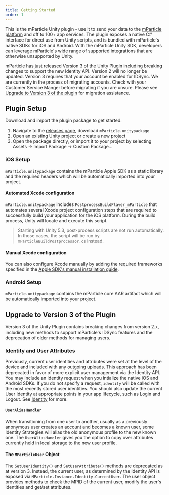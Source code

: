 ```yaml
---
title: Getting Started
order: 1
---
```



This is the mParticle Unity plugin - use it to send your data to the [mParticle platform](https://www.mparticle.com/) and off to 100+ app services. The plugin exposes a native C# interface for direct use from Unity scripts, and is bundled with mParticle's native SDKs for iOS and Android. With the mParticle Unity SDK, developers can leverage mParticle's wide range of supported integrations that are otherwise unsupported by Unity.

<aside>mParticle has just released Version 3 of the Unity Plugin including breaking changes to support the new Identity API. Version 2 will no longer be updated. Version 3 requires that your account be enabled for IDSync. We are currently in the process of migrating accounts. Check with your Customer Service Manger before migrating if you are unsure. Please see <a href="#upgrade-to-version-3-of-the-plugin">Upgrade to Version 3 of the plugin</a> for migration assistance.</aside>

## Plugin Setup

Download and import the plugin package to get started:

1.  Navigate to the [releases page](https://github.com/mParticle/mparticle-unity-plugin/releases), download `mParticle.unitypackage`
2.  Open an existing Unity project or create a new project
3.  Open the package directly, or import it to your project by selecting Assets -> Import Package -> Custom Package...  

### iOS Setup

`mParticle.unitypackage` contains the mParticle Apple SDK as a static library and the required headers which will be automatically imported into your project.

#### Automated Xcode configuration

`mParticle.unitypackage` includes `PostprocessBuildPlayer_mParticle` that automates several Xcode project configuration steps that are required to successfully build your application for the iOS platform. During the build process, Unity will locate and execute this script.

> Starting with Unity 5.3, post-process scripts are not run automatically. In those cases, the script will be run by `mParticleBuildPostprocessor.cs` instead.

#### Manual Xcode configuration

You can also configure Xcode manually by adding the required frameworks specified in the [Apple SDK's manual installation guide](https://github.com/mParticle/mparticle-apple-sdk/wiki/Manual-installation-instructions#manual-installation).

### Android Setup

`mParticle.unitypackage` contains the mParticle core AAR artifact which will be automatically imported into your project.

## Upgrade to Version 3 of the Plugin

Version 3 of the Unity Plugin contains breaking changes from version 2.x, including new methods to support mParticle's IDSync features and the deprecation of older methods for managing users.

### Identity and User Attributes

Previously, current user identities and attributes were set at the level of the device and included with any outgoing uploads. This approach has been deprecated in favor of more explicit user management via the Identity API. You may include an Identity request when you intialize the native iOS and Android SDKs. If you do not specify a request, `identify` will be called with the most recently stored user identities. You should also update the current User Identity at appropriate points in your app lifecycle, such as Login and Logout. See [Identity](/developers/sdk/unity/identity/) for more.

#### `UserAliasHandler`

When transitioning from one user to another, usually as a previously anonymous user creates an account and becomes a known user, some Identity Strategies will alias the old anonymous profile to the new known one. The `UserAliasHandler` gives you the option to copy over attributes currently held in local storage to the new user profile.

#### The `MParticleUser` Object

The `SetUserIdentity()` and `SetUserAttribute()` methods are deprecated as at version 3. Instead, the current user, as determined by the Identity API is exposed via `MParticle.Instance.Identity.CurrentUser`. The user object provides methods to check the MPID of the current user, modify the user's identities and get/set attributes.





